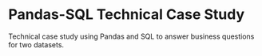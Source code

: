 # Pandas-SQL Technical Case Study

Technical case study using Pandas and SQL to answer business questions for two datasets.
